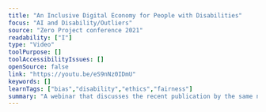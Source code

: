 ```yaml
---
title: "An Inclusive Digital Economy for People with Disabilities"
focus: "AI and Disability/Outliers"
source: "Zero Project conference 2021"
readability: ["I"]
type: "Video"
toolPurpose: []
toolAccessibilityIssues: []
openSource: false
link: "https://youtu.be/eS9nNz0IDmU"
keywords: []
learnTags: ["bias","disability","ethics","fairness"]
summary: "A webinar that discusses the recent publication by the same name that aims to increase awareness of the impact of a digital world of work on people with disabilities and identify actions needed to shape a future of work in a more disability-inclusive way.  "
---
```


